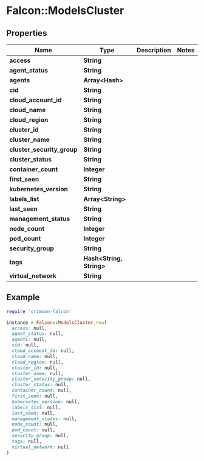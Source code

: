 # Falcon::ModelsCluster

## Properties

| Name | Type | Description | Notes |
| ---- | ---- | ----------- | ----- |
| **access** | **String** |  |  |
| **agent_status** | **String** |  |  |
| **agents** | **Array&lt;Hash&gt;** |  |  |
| **cid** | **String** |  |  |
| **cloud_account_id** | **String** |  |  |
| **cloud_name** | **String** |  |  |
| **cloud_region** | **String** |  |  |
| **cluster_id** | **String** |  |  |
| **cluster_name** | **String** |  |  |
| **cluster_security_group** | **String** |  |  |
| **cluster_status** | **String** |  |  |
| **container_count** | **Integer** |  |  |
| **first_seen** | **String** |  |  |
| **kubernetes_version** | **String** |  |  |
| **labels_list** | **Array&lt;String&gt;** |  |  |
| **last_seen** | **String** |  |  |
| **management_status** | **String** |  |  |
| **node_count** | **Integer** |  |  |
| **pod_count** | **Integer** |  |  |
| **security_group** | **String** |  |  |
| **tags** | **Hash&lt;String, String&gt;** |  |  |
| **virtual_network** | **String** |  |  |

## Example

```ruby
require 'crimson-falcon'

instance = Falcon::ModelsCluster.new(
  access: null,
  agent_status: null,
  agents: null,
  cid: null,
  cloud_account_id: null,
  cloud_name: null,
  cloud_region: null,
  cluster_id: null,
  cluster_name: null,
  cluster_security_group: null,
  cluster_status: null,
  container_count: null,
  first_seen: null,
  kubernetes_version: null,
  labels_list: null,
  last_seen: null,
  management_status: null,
  node_count: null,
  pod_count: null,
  security_group: null,
  tags: null,
  virtual_network: null
)
```

